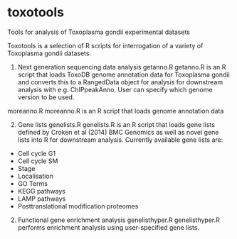 # toxotools
Tools for analysis of Toxoplasma gondii experimental datasets

Toxotools is a selection of R scripts for interrogation of a variety of Toxoplasma gondii datasets. 

1. Next generation sequencing data analysis
getanno.R
getanno.R is an R script that loads ToxoDB genome annotation data for Toxoplasma gondii and converts this to a RangedData object for analysis for downstream analysis with e.g. ChIPpeakAnno. User can specify which genome version to be used.

moreanno.R
moreanno.R is an R script that loads genome annotation data 


2. Gene lists
genelists.R
genelists.R is an R script that loads gene lists defined by Croken et al (2014) BMC Genomics as well as novel gene lists into R for downstream analysis. Currently available gene lists are:
- Cell cycle G1 
- Cell cycle SM
- Stage
- Localisation
- GO Terms
- KEGG pathways
- LAMP pathways
- Posttranslational modification proteomes

2. Functional gene enrichment analysis
genelisthyper.R 
genelisthyper.R performs enrichment analysis using user-specified gene lists. 


